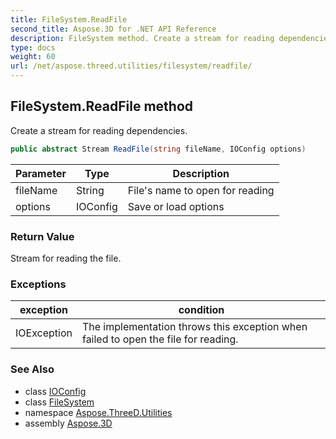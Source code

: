 ```yaml
---
title: FileSystem.ReadFile
second_title: Aspose.3D for .NET API Reference
description: FileSystem method. Create a stream for reading dependencies
type: docs
weight: 60
url: /net/aspose.threed.utilities/filesystem/readfile/
---
```

## FileSystem.ReadFile method

Create a stream for reading dependencies.

```csharp
public abstract Stream ReadFile(string fileName, IOConfig options)
```

| Parameter | Type | Description |
| --- | --- | --- |
| fileName | String | File's name to open for reading |
| options | IOConfig | Save or load options |

### Return Value

Stream for reading the file.

### Exceptions

| exception | condition |
| --- | --- |
| IOException | The implementation throws this exception when failed to open the file for reading. |

### See Also

* class [IOConfig](../../../aspose.threed.formats/ioconfig/)
* class [FileSystem](../)
* namespace [Aspose.ThreeD.Utilities](../../filesystem/)
* assembly [Aspose.3D](../../../)


